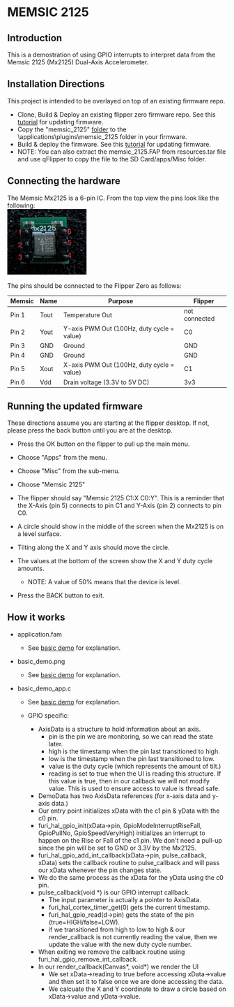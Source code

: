 # MEMSIC 2125

## Introduction

This is a demostration of using GPIO interrupts to interpret data from the Memsic 2125 (Mx2125) Dual-Axis Accelerometer.

## Installation Directions

This project is intended to be overlayed on top of an existing firmware repo.

- Clone, Build & Deploy an existing flipper zero firmware repo. See this [tutorial](/firmware/updating/README.md) for updating firmware.
- Copy the "memsic_2125" [folder](..) to the \applications\plugins\memsic_2125 folder in your firmware.
- Build &amp; deploy the firmware. See this [tutorial](/firmware/updating/README.md) for updating firmware.
- NOTE: You can also extract the memsic_2125.FAP from resources.tar file and use qFlipper to copy the file to the SD Card/apps/Misc folder.

## Connecting the hardware

The Memsic Mx2125 is a 6-pin IC. From the top view the pins look like the following:
<br/>
<img alt="Mx2125 chip with pin 1 on top-left" src="./memsic_2125_chip.jpg" height=150/>
<br/>

The pins should be connected to the Flipper Zero as follows:

| Memsic | Name | Purpose                                    | Flipper       |
| ------ | ---- | ------------------------------------------ | ------------- |
| Pin 1  | Tout | Temperature Out                            | not connected |
| Pin 2  | Yout | Y-axis PWM Out (100Hz, duty cycle = value) | C0            |
| Pin 3  | GND  | Ground                                     | GND           |
| Pin 4  | GND  | Ground                                     | GND           |
| Pin 5  | Xout | X-axis PWM Out (100Hz, duty cycle = value) | C1            |
| Pin 6  | Vdd  | Drain voltage (3.3V to 5V DC)              | 3v3           |

## Running the updated firmware

These directions assume you are starting at the flipper desktop. If not, please press the back button until you are at the desktop.

- Press the OK button on the flipper to pull up the main menu.
- Choose "Apps" from the menu.
- Choose "Misc" from the sub-menu.
- Choose "Memsic 2125"

- The flipper should say "Memsic 2125 C1:X C0:Y". This is a reminder that the X-Axis (pin 5) connects to pin C1 and Y-Axis (pin 2) connects to pin C0.
- A circle should show in the middle of the screen when the Mx2125 is on a level surface.
- Tilting along the X and Y axis should move the circle.
- The values at the bottom of the screen show the X and Y duty cycle amounts.

  - NOTE: A value of 50% means that the device is level.

- Press the BACK button to exit.

## How it works

- application.fam

  - See [basic demo](../../plugins/basic/README.md) for explanation.

- basic_demo.png

  - See [basic demo](../../plugins/basic/README.md) for explanation.

- basic_demo_app.c

  - See [basic demo](../../plugins/basic/README.md) for explanation.
  - GPIO specific:

    - AxisData is a structure to hold information about an axis.
      - pin is the pin we are monitoring, so we can read the state later.
      - high is the timestamp when the pin last transitioned to high.
      - low is the timestamp when the pin last transitioned to low.
      - value is the duty cycle (which represents the amount of tilt.)
      - reading is set to true when the UI is reading this structure. If this value is true, then in our callback we will not modify value. This is used to ensure access to value is thread safe.
    - DemoData has two AxisData references (for x-axis data and y-axis data.)
    - Our entry point initializes xData with the c1 pin & yData with the c0 pin.
    - furi_hal_gpio_init(xData->pin, GpioModeInterruptRiseFall, GpioPullNo, GpioSpeedVeryHigh) initializes an interrupt to happen on the Rise or Fall of the c1 pin. We don't need a pull-up since the pin will be set to GND or 3.3V by the Mx2125.
    - furi_hal_gpio_add_int_callback(xData->pin, pulse_callback, xData) sets the callback routine to pulse_callback and will pass our xData whenever the pin changes state.
    - We do the same process as the xData for the yData using the c0 pin.
    - pulse_callback(void \*) is our GPIO interrupt callback.
      - The input parameter is actually a pointer to AxisData.
      - furi_hal_cortex_timer_get(0) gets the current timestamp.
      - furi_hal_gpio_read(d->pin) gets the state of the pin (true=HIGH/false=LOW).
      - if we transitioned from high to low to high & our render_callback is not currently reading the value, then we update the value with the new duty cycle number.
    - When exiting we remove the callback routine using furi_hal_gpio_remove_int_callback.
    - In our render_callback(Canvas*, void*) we render the UI
      - We set xData->reading to true before accessing xData->value and then set it to false once we are done accessing the data.
      - We calcuate the X and Y coordinate to draw a circle based on xData->value and yData->value.
